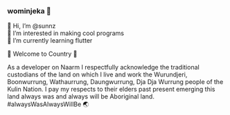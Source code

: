 ### wominjeka 👋

👋 Hi, I’m @sunnz  
👀 I’m interested in making cool programs  
🌱 I’m currently learning flutter

🌿 Welcome to Country 🌿

As a developer on Naarm I respectfully acknowledge the traditional custodians of the land on which I live and work the Wurundjeri, Boonwurrung, Wathaurrung, Daungwurrung, Dja Dja Wurrung people of the Kulin Nation. I pay my respects to their elders past present emerging this land always was and always will be Aboriginal land. #alwaysWasAlwaysWillBe 🌏

<!--
**sunnz/sunnz** is a ✨ _special_ ✨ repository because its `README.md` (this file) appears on your GitHub profile.

Here are some ideas to get you started:

- 🔭 I’m currently working on ...
- 👯 I’m looking to collaborate on ...
- 🤔 I’m looking for help with ...
- 💬 Ask me about ...
- 📫 How to reach me: ...
- 😄 Pronouns: ...
- ⚡ Fun fact: ...
-->
